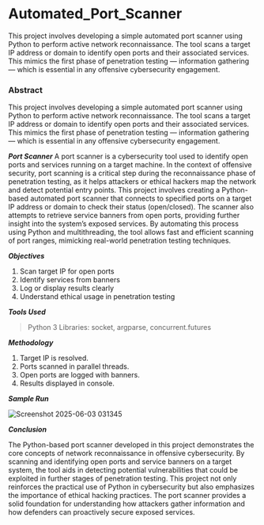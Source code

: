 # Automated_Port_Scanner
This project involves developing a simple automated port scanner using Python to perform active network reconnaissance. The tool scans a target IP address or domain to identify open ports and their associated services. This mimics the first phase of penetration testing — information gathering — which is essential in any offensive cybersecurity engagement.

### Abstract
This project involves developing a simple automated port scanner using Python 
to perform active network reconnaissance. The tool scans a target IP address or 
domain to identify open ports and their associated services. This mimics the first 
phase of penetration testing — information gathering — which is essential in any 
offensive cybersecurity engagement. 

***Port Scanner***
A port scanner is a cybersecurity tool used to identify open ports and services 
running on a target machine. In the context of offensive security, port scanning 
is a critical step during the reconnaissance phase of penetration testing, as it 
helps attackers or ethical hackers map the network and detect potential entry 
points. 
This project involves creating a Python-based automated port scanner that 
connects to specified ports on a target IP address or domain to check their status 
(open/closed). The scanner also attempts to retrieve service banners from open 
ports, providing further insight into the system’s exposed services. 
By automating this process using Python and multithreading, the tool allows fast 
and efficient scanning of port ranges, mimicking real-world penetration testing 
techniques. 

***Objectives*** 
1. Scan target IP for open ports 
2. Identify services from banners 
3. Log or display results clearly 
4. Understand ethical usage in penetration testing

***Tools Used*** 
> Python 3 
> Libraries: socket, argparse, concurrent.futures 

***Methodology***
1. Target IP is resolved. 
2. Ports scanned in parallel threads. 
3. Open ports are logged with banners. 
4. Results displayed in console.

***Sample Run***

![Screenshot 2025-06-03 031345](https://github.com/user-attachments/assets/e0873cb8-43e3-49d7-ac15-609e21b9771b)

***Conclusion*** 

The Python-based port scanner developed in this project demonstrates the core 
concepts of network reconnaissance in offensive cybersecurity. By scanning and 
identifying open ports and service banners on a target system, the tool aids in 
detecting potential vulnerabilities that could be exploited in further stages of 
penetration testing. 
This project not only reinforces the practical use of Python in cybersecurity but 
also emphasizes the importance of ethical hacking practices. The port scanner 
provides a solid foundation for understanding how attackers gather information 
and how defenders can proactively secure exposed services. 


